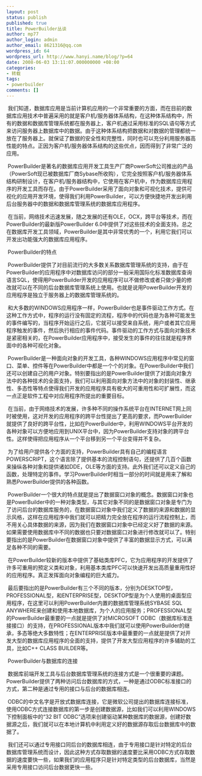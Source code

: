 ```yaml
---
layout: post
status: publish
published: true
title: PowerBuilder丛谈
author: mp77
author_login: admin
author_email: 8621316@qq.com
wordpress_id: 64
wordpress_url: http://www.hanyi.name/blog/?p=64
date: 2008-06-03 13:11:07.000000000 +08:00
categories:
- 转载
tags:
- powerbuilder
comments: []
---
```

 我们知道，数据库应用是当前计算机应用的一个非常重要的方面，而在目前的数据库应用技术中普遍采用的就是客户机/服务器体系结构，在这种体系结构中，所有的数据和数据库管理系统都在服务器上，客户机通过采用标准的SQL语句等方式来访问服务器上数据库中的数据。由于这种体系结构把数据和对数据的管理都统一放在了服务器上。就保证了数据的安全性和完整性，同时也可以充分利用服务器高性能的特点。正因为客户机/服务器体系结构的这些优点，因而得到了非常广泛的应用。

 PowerBuilder是著名的数据库应用开发工具生产厂商PowerSoft公司推出的产品（PowerSoft现已被数据库厂商Sybase所收购），它完全按照客户机/服务器体系结构研制设计，在客户机/服务器结构中，它使用在客户机中，作为数据库应用程序的开发工具而存在。由于PowerBuilder采用了面向对象和可视化技术，提供可视化的应用开发环境，使得我们利用PowerBuilder，可以方便快捷地开发出利用后台服务器中的数据和数据库管理系统的数据库应用程序。

 在当前，网络技术迅速发展，随之发展的还有OLE，OCX，跨平台等技术，而在PowerBuilder的最新版PowerBuilder 6.0中提供了对这些技术的全面支持。总之在数据库开发工具领域，PowerBuilder是其中非常优秀的一个，利用它我们可以开发出功能强大的数据库应用程序。

 PowerBuilder的特点

 PowerBuilder提供了对目前流行的大多数关系数据库管理系统的支持，由于在PowerBuilder的应用程序中对数据库访问的部分一般采用国际化标准数据库查询语言SQL，使得用PowerBuilder开发的应用程序可以不做修改或者只做少量的修改就可以在不同的后台数据库管理系统上使用。也就是说用PowerBuilder开发的应用程序是独立于服务器上的数据库管理系统的。

 和大多数的WINDOWS应用程序一样，PowerBuilder也是事件驱动工作方式。在这种工作方式中，程序的运行没有固定的流程，程序中的代码也是为各种可能发生的事件编写的，当程序开始运行之后，它就可以接受来自系统，用户或者其它应用程序触发的事件，然后执行相应的事件代码。事件驱动的工作方式与面向对象技术是紧密相关的，在PowerBuilder应用程序中，接受发生的事件的往往就是程序界面中的各种可视化对象。

 PowerBuilder是一种面向对象的开发工具，各种WINDOWS应用程序中常见的窗口、菜单、控件等在PowerBuilder中都是一个个的对象。在PowerBuilder中我们还可以创建自己的用户对象。特别要指出的是PowerBuilder提供了对面向对象方法中的各种技术的全面支持，我们可以利用面向对象方法中的对象的封装性、继承性、多态性等特点使得我们开发的应用程序具有极大的可重用性和可扩展性，而这一点正是软件工程中对应用程序所提出的重要目标。

 在当前，由于网络技术的发展，许多种不同的操作系统平台在INTERNET网上同时被使用，这对开发的应用程序的跨平台性提出了更高的要求，而PowerBuilder就提供了良好的跨平台性，比如在PowerBuilder中，利用WINDOWS平台开发的各种对象可以方便地应用到UNIX平台中，因为PowerBuilder支持对象的跨平台性。这样使得把应用程序从一个平台移到另一个平台变得并不复杂。

 为了给用户提供各个方面的支持，PowerBuilder具有自己的编程语言POWERSCRIPT，这个语言除了提供基本的流程控制语句，还提供了几百个函数来操纵各种对象和提供诸如DDE，OLE等方面的支持。此外我们还可以定义自己的函数，处理特定的事件。学习PowerBuilder时相当一部分的时间就是用来了解和熟悉PowerBuilder提供的各种函数。

 PowerBuilder一个很大的特点就是提出了数据窗口对象的概念。数据窗口对象也是PowerBuilder中的一种对象类型，与其它对象不同的是数据窗口对象是专门为了访问后台的数据库服务的，在数据窗口对象中我们定义了数据的来源和数据的显示风格，这样在应用程序中我们就可以把精力完全放在程序的运行流程控制上，而不用关心具体数据的来源，因为我们在数据窗口对象中已经定义好了数据的来源。如果需要使用数据库中不同的数据也只要对数据窗口对象进行修改就可以了。特别要指出的是PowerBuilder在数据窗口对象中提供了丰富的数据显示方式，可以满足各种不同的需要。

 在PowerBuilder较新的版本中提供了基础类库PFC，它为应用程序的开发提供了许多可重用的预定义类和对象，利用基本类库PFC可以快速开发出高质量重用性好的应用程序。真正发挥面向对象编程的巨大威力。

 最后要指出的是PowerBuilder有三个不同的版本，分别为DESKTOP型，PROFESSIONAL型，和ENTERPRISE型，DESKTOP型是为个人使用的桌面型应用程序，在这里可以利用PowerBuilder内置的数据库管理系统SYBASE SQL ANYWHERE来创建和使用本地数据库，为个人的应用服务；PROFESSIONAL型的PowerBuilder最重要的一点就是提供了对MICROSOFT ODBC（数据库标准连接接口）的支持，在PROFESSIONAL版本中我们就可以使用PowerBuilder的继承，多态等绝大多数特性；在ENTERPRISE版本中最重要的一点就是提供了对开发大型的数据库应用程序的全面的支持，提供了开发大型应用程序的许多辅助的工具，比如C++ CLASS BUILDER等。

 PowerBuilder与数据库的连接

 数据库前端开发工具与后台数据库管理系统的连接方式是一个很重要的课题。PowerBuilder提供了两种访问后台数据库的方式，一种是通过ODBC标准接口的方式，第二种是通过专用的接口与后台的数据库相连。

 ODBC的中文名字是开放式数据库连接，它是微软公司提出的数据库连接标准，使用ODBC方式连接数据库的第一步是创建数据源，比如我们可以利用WINDOWS下控制面板中的“32 BIT ODBC”选项来创建驱动某种数据库的数据源，创建好数据源之后，我们就可以在本地计算机中利用定义好的数据源存取后台数据库中的数据了。

 我们还可以通过专用接口同后台的数据库相连，由于专用接口是针对特定的后台数据库管理系统而设计，因此这种方式存取数据的速度要比采用ODBC方式存取数据的速度要快一些，如果我们的应用程序只是针对特定类型的后台数据库，当然是采用专用接口访问后台数据更快一些。
